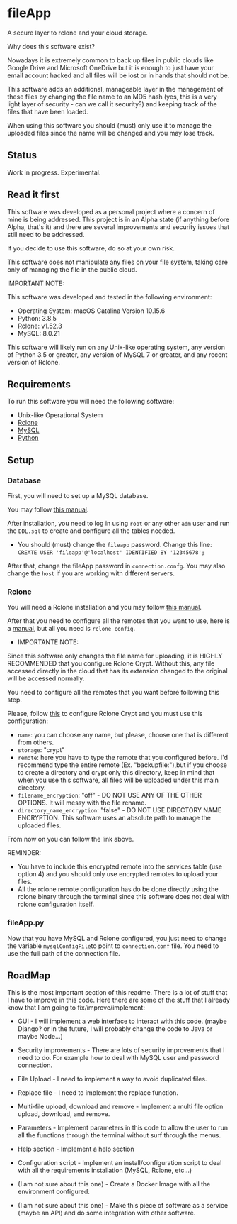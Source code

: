 # fileApp

A secure layer to rclone and your cloud storage.

Why does this software exist?

Nowadays it is extremely common to back up files in public clouds like Google Drive and Microsoft OneDrive but it is enough to just have your email account hacked and all files will be lost or in hands that should not be.

This software adds an additional, manageable layer in the management of these files by changing the file name to an MD5 hash (yes, this is a very light layer of security - can we call it security?) and keeping track of the files that have been loaded.

When using this software you should (must) only use it to manage the uploaded files since the name will be changed and you may lose track.

## Status
Work in progress. Experimental.

## Read it first

This software was developed as a personal project where a concern of mine is being addressed. This project is in an Alpha state (if anything before Alpha, that's it) and there are several improvements and security issues that still need to be addressed.

If you decide to use this software, do so at your own risk.

This software does not manipulate any files on your file system, taking care only of managing the file in the public cloud.

IMPORTANT NOTE:

This software was developed and tested in the following environment:
* Operating System: macOS Catalina Version 10.15.6
* Python: 3.8.5  
* Rclone: v1.52.3
* MySQL: 8.0.21

This software will likely run on any Unix-like operating system, any version of Python 3.5 or greater, any version of MySQL 7 or greater, and any recent version of Rclone.

## Requirements
To run this software you will need the following software:
* Unix-like Operational System
* [Rclone](https://rclone.org/)
* [MySQL](https://dev.mysql.com/downloads/mysql/)
* [Python](https://www.python.org/downloads/)

## Setup

### Database
First, you will need to set up a MySQL database.

You may follow [this manual](https://dev.mysql.com/doc/refman/8.0/en/installing.html).

After installation, you need to log in using `root` or any other `adm` user and run the `DDL.sql` to create and configure all the tables needed.
* You should (must) change the `fileapp` password. Change this line:
`CREATE USER 'fileapp'@'localhost' IDENTIFIED BY '12345678';`

After that, change the fileApp password in `connection.confg`. You may also change the `host` if you are working with different servers.

### Rclone
You will need a Rclone installation and you may follow [this manual](https://rclone.org/install/).

After that you need to configure all the remotes that you want to use, here is a [manual](https://rclone.org/remote_setup/), but all you need is `rclone config`.


* IMPORTANTE NOTE:

Since this software only changes the file name for uploading, it is HIGHLY RECOMMENDED that you configure Rclone Crypt. Without this, any file accessed directly in the cloud that has its extension changed to the original will be accessed normally.

You need to configure all the remotes that you want before following this step.

Please, follow [this](https://rclone.org/crypt/) to configure Rclone Crypt and you must use this configuration:

* `name`:                       you can choose any name, but please, choose one that is different from others.
* `storage`:                    "crypt"
* `remote`:                     here you have to type the remote that you configured before. I'd recommend type 
                                the entire remote (Ex. "backupfile:"),but if you choose to create a directory and 
                                crypt only this directory, keep in mind that when you use this software,
                                all files will be uploaded under this main directory.
* `filename_encryption`:        "off" - DO NOT USE ANY OF THE OTHER OPTIONS. 
                                        It will messy with the file rename.
* `directory_name_encryption`: "false" - DO NOT USE DIRECTORY NAME ENCRYPTION. 
                                         This software uses an absolute path to manage the uploaded files.

From now on you can follow the link above.

REMINDER: 
* You have to include this encrypted remote into the services table (use option 4) and you should only use encrypted remotes to upload your files.
* All the rclone remote configuration has do be done directly using the rclone binary through the terminal since this software does not deal with
rclone configuration itself.

### fileApp.py
Now that you have MySQL and Rclone configured, you just need to change the variable `mysqlConfigFile`to point to `connection.conf` file. You need to use the full path of the connection file.

## RoadMap
This is the most important section of this readme. There is a lot of stuff that I have to improve in this code. Here there are some of the stuff that I already know that I am going to fix/improve/implement:

* GUI - I will implement a web interface to interact with this code. (maybe Django? or in the future, I will probably change the code to Java or maybe Node...)
* Security improvements - There are lots of security improvements that I need to do. For example how to deal with MySQL user and password connection.
* File Upload - I need to implement a way to avoid duplicated files.
* Replace file - I need to implement the replace function.
* Multi-file upload, download and remove - Implement a multi file option upload, download, and remove.
* Parameters - Implement parameters in this code to allow the user to run all the functions through the terminal without surf through the menus.
* Help section - Implement a help section
* Configuration script - Implement an install/configuration script to deal with all the requirements installation (MySQL, Rclone, etc...)

* (I am not sure about this one) - Create a Docker Image with all the environment configured.
* (I am not sure about this one) - Make this piece of software as a service (maybe an API) and do some integration with other software.
